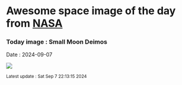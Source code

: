 
# Awesome space image of the day from [NASA](https://api.nasa.gov/)

### Today image : Small Moon Deimos
Date : 2024-09-07

![](https://apod.nasa.gov/apod/image/2409/PIA11826_c.jpg)

<small>Latest update : Sat Sep  7 22:13:15 2024</small>
        